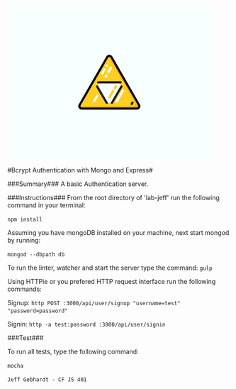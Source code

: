 ![Triforce](./resources/triforce2.gif)

#Bcrypt Authentication with Mongo and Express#

###Summary###
A basic Authentication server.


###Instructions###
From the root directory of 'lab-jeff' run the following command in your terminal:

`npm install`

Assuming you have mongoDB installed on your machine, next start mongod by running:

`mongod --dbpath db`

To run the linter, watcher and start the server type the command:
`gulp`

Using HTTPie or you prefered HTTP request interface run the following commands:

Signup: `http POST :3000/api/user/signup "username=test" "password=password"`

Signin: `http -a test:password :3000/api/user/signin`



###Test###

To run all tests, type the following command:

`mocha`



`Jeff Gebhardt - CF JS 401`
